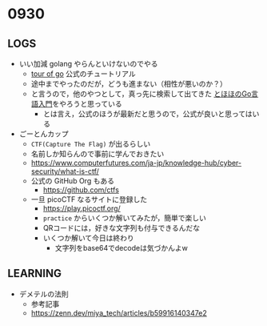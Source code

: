 # 0930

## LOGS

- いい加減 golang やらんといけないのでやる
  - [tour of go](https://go-tour-jp.appspot.com/welcome/1) 公式のチュートリアル
  - 途中までやったのだが，どうも進まない（相性が悪いのか？）
  - と言うので，他のやつとして，真っ先に検索して出てきた [とほほのGo言語入門](https://www.tohoho-web.com/ex/golang.html)をやろうと思っている
    - とは言え，公式のほうが最新だと思うので，公式が良いと思ってはいる
- ごーとんカップ
  - `CTF(Capture The Flag)` が出るらしい
  - 名前しか知らんので事前に学んでおきたい
  - https://www.computerfutures.com/ja-jp/knowledge-hub/cyber-security/what-is-ctf/
  - 公式の GitHub Org もある
    - https://github.com/ctfs
  - 一旦 picoCTF なるサイトに登録した
    - https://play.picoctf.org/
    - `practice` からいくつか解いてみたが，簡単で楽しい
    - QRコードには，好きな文字列も付与できるんだな
    - いくつか解いて今日は終わり
      - 文字列をbase64でdecodeは気づかんよw
## LEARNING

- デメテルの法則
  - 参考記事
  - https://zenn.dev/miya_tech/articles/b59916140347e2
